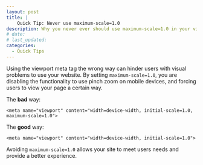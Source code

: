 ```yaml
---
layout: post
title: |
    Quick Tip: Never use maximum-scale=1.0
description: Why you never ever should use maximum-scale=1.0 in your viewport meta tag.
# date:
# last_updated:
categories:
  - Quick Tips
---
```

Using the viewport meta tag the wrong way can hinder users with visual problems to use your website. By setting `maximum-scale=1.0`, you are disabling the functionality to use pinch zoom on mobile devices, and forcing users to view your page a certain way.

The **bad** way:

    <meta name="viewport" content="width=device-width, initial-scale=1.0, maximum-scale=1.0">


The **good** way:

    <meta name="viewport" content="width=device-width, initial-scale=1.0">


Avoiding `maximum-scale=1.0` allows your site to meet users needs and provide a better experience.
